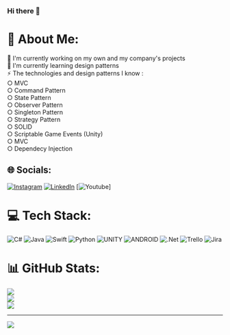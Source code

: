 ### Hi there 👋

# 💫 About Me:
🔭 I'm currently working on my own and my company's projects<br>🌱 I'm currently learning design patterns<br>⚡ The technologies and design patterns I know : <br>  ○ MVC<br>  ○ Command Pattern<br>   ○ State Pattern<br>      ○ Observer Pattern<br>      ○ Singleton Pattern<br>      ○ Strategy Pattern<br>      ○ SOLID<br>      ○ Scriptable Game Events (Unity)<br>      ○ MVC<br>       ○ Dependecy Injection<br> 


## 🌐 Socials:
[![Instagram](https://img.shields.io/badge/Instagram-%23E4405F.svg?logo=Instagram&logoColor=white)](https://instagram.com/ilomatik) [![LinkedIn](https://img.shields.io/badge/LinkedIn-%230077B5.svg?logo=linkedin&logoColor=white)](https://linkedin.com/in/ilkerakveran) [![Youtube](https://youtube.com/playlist?list=PLn0ECmuI6S4iq6G6xOImdagjBTKmCaPb9&si=qzhNyemCyasOmyBU)]

# 💻 Tech Stack:
![C#](https://img.shields.io/badge/c%23-%23239120.svg?style=for-the-badge&logo=c-sharp&logoColor=white) ![Java](https://img.shields.io/badge/java-%23ED8B00.svg?style=for-the-badge&logo=java&logoColor=white) ![Swift](https://img.shields.io/badge/swift-F54A2A?style=for-the-badge&logo=swift&logoColor=white) ![Python](https://img.shields.io/badge/python-3670A0?style=for-the-badge&logo=python&logoColor=ffdd54) ![UNITY](https://img.shields.io/badge/Unity-%2320232a.svg?style=for-the-badge&logo=unity&logoColor=white) ![ANDROID](https://img.shields.io/badge/android-%2320232a.svg?style=for-the-badge&logo=android&logoColor=%a4c639) ![.Net](https://img.shields.io/badge/.NET-5C2D91?style=for-the-badge&logo=.net&logoColor=white) ![Trello](https://img.shields.io/badge/Trello-%23026AA7.svg?style=for-the-badge&logo=Trello&logoColor=white) ![Jira](https://img.shields.io/badge/jira-%230A0FFF.svg?style=for-the-badge&logo=jira&logoColor=white)
# 📊 GitHub Stats:
![](https://github-readme-stats.vercel.app/api?username=ilomatik&theme=gruvbox&hide_border=false&include_all_commits=false&count_private=false)<br/>
![](https://github-readme-streak-stats.herokuapp.com/?user=ilomatik&theme=gruvbox&hide_border=false)<br/>
![](https://github-readme-stats.vercel.app/api/top-langs/?username=ilomatik&theme=gruvbox&hide_border=false&include_all_commits=false&count_private=false&layout=compact)

---
[![](https://visitcount.itsvg.in/api?id=ilomatik&icon=2&color=3)](https://visitcount.itsvg.in)

<!-- Proudly created with GPRM ( https://gprm.itsvg.in ) -->
